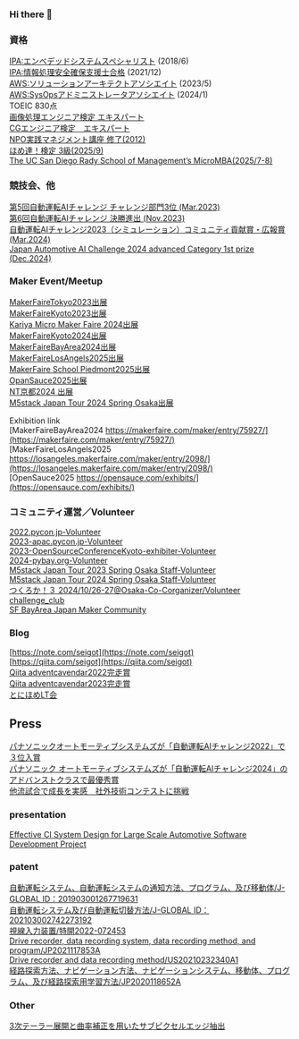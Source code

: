 ### Hi there 👋

### 資格

[IPA:エンベデッドシステムスペシャリスト](https://www.ipa.go.jp/shiken/kubun/es.html) (2018/6)  
[IPA:情報処理安全確保支援士合格](https://www.ipa.go.jp/shiken/kubun/sc.html) (2021/12)  
[AWS:ソリューションアーキテクトアソシエイト](https://aws.amazon.com/jp/certification/certified-solutions-architect-associate/) (2023/5)  
[AWS:SysOpsアドミニストレータアソシエイト](https://aws.amazon.com/jp/certification/certified-sysops-admin-associate/) (2024/1)  
TOEIC 830点  
[画像処理エンジニア検定 エキスパート](https://www.cgarts.or.jp/v1/kentei/about/img_engineer/second.html)  
[CGエンジニア検定　エキスパート](https://www.cgarts.or.jp/v1/kentei/about/cg_engineer/index.html)  
[NPO実践マネジメント講座 修了(2012)](https://center.public.or.jp/products/lecture02.html)  
[ほめ達！検定 3級(2025/9)](https://www.hometatsu.jp/test/index.html)    
[The UC San Diego Rady School of Management’s MicroMBA(2025/7-8)](https://rady.ucsd.edu/programs/executive-education/micro-mba.html)

### 競技会、他

[第5回自動運転AIチャレンジ チャレンジ部門3位 (Mar.2023)](https://www.jsae.or.jp/jaaic/result.php)  
[第6回自動運転AIチャレンジ 決勝進出 (Nov.2023)](https://www.jsae.or.jp/jaaic/2023_result.php)  
[自動運転AIチャレンジ2023（シミュレーション）コミュニティ貢献賞・広報賞 (Mar.2024)](https://www.jsae.or.jp/jaaic/2023ver/simulation_result/)  
[Japan Automotive AI Challenge 2024 advanced Category 1st prize (Dec.2024)](https://www.jsae.or.jp/press/detail/2452/)  

### Maker Event/Meetup

[MakerFaireTokyo2023出展](https://makezine.jp/event/makers-mft2023/m0169/)  
[MakerFaireKyoto2023出展](https://makezine.jp/event/makers-mfk2023/m0050/)  
[Kariya Micro Maker Faire 2024出展](https://karaage.hatenadiary.jp/entry/2024/02/26/073000)  
[MakerFaireKyoto2024出展](https://makezine.jp/event/makers-mfk2024/m0073/)  
[MakerFaireBayArea2024出展](https://makerfaire.com/maker/entry/75927/)  
[MakerFaireLosAngels2025出展](https://losangeles.makerfaire.com/maker/entry/2098/)  
[MakerFaire School Piedmont2025出展](https://www.piedmontmakers.org/school-maker-faire)  
[OpanSauce2025出展](https://opensauce.com)  
[NT京都2024 出展](https://wiki.nicotech.jp/nico_tech/index.php?NT京都2024)  
[M5stack Japan Tour 2024 Spring Osaka出展](https://m5stack2024springosaka.peatix.com/?lang=ja)  

Exhibition link  
[MakerFaireBayArea2024 https://makerfaire.com/maker/entry/75927/](https://makerfaire.com/maker/entry/75927/)  
[MakerFaireLosAngels2025 https://losangeles.makerfaire.com/maker/entry/2098/](https://losangeles.makerfaire.com/maker/entry/2098/)  
[OpenSauce2025 https://opensauce.com/exhibits/](https://opensauce.com/exhibits/)  

### コミュニティ運営／Volunteer

[2022.pycon.jp-Volunteer](https://2022.pycon.jp/en/staff/)  
[2023-apac.pycon.jp-Volunteer](https://2023-apac.pycon.jp/staff)  
[2023-OpenSourceConferenceKyoto-exhibiter-Volunteer](https://event.ospn.jp/osc2023-kyoto/exhibit)  
[2024-pybay.org-Volunteer](https://pybay.org)  
[M5stack Japan Tour 2023 Spring Osaka Staff-Volunteer](https://m5stack2023osaka.peatix.com/?lang=ja)  
[M5stack Japan Tour 2024 Spring Osaka Staff-Volunteer](https://m5stack2024springosaka.peatix.com/?lang=ja)  
[つくろか！３ 2024/10/26-27@Osaka-Co-Corganizer/Volunteer](https://tsukuroka3.notion.site/3-WEB-26e2a0c5174641bc8382d63a6dd70ab0)  
[challenge_club](https://challenge-club.connpass.com/)  
[SF BayArea Japan Maker Community](https://www.eventbrite.com/o/sf-bay-area-japan-maker-community-86198715633)  

### Blog

[https://note.com/seigot](https://note.com/seigot)  
[https://qiita.com/seigot](https://qiita.com/seigot)  
[Qiita adventcavendar2022完走賞](https://blog.qiita.com/adventcalendar-2022-qiitapresents-winners/)  
[Qiita adventcavendar2023完走賞](https://blog.qiita.com/adventcalendar-2023-qiitapresents-winners/)  
[とにほめLT会](https://tonihome.connpass.com)  

## Press  
[パナソニックオートモーティブシステムズが「自動運転AIチャレンジ2022」で３位入賞](https://news.panasonic.com/jp/topics/205053)  
[パナソニック オートモーティブシステムズが「自動運転AIチャレンジ2024」のアドバンストクラスで最優秀賞](https://news.panasonic.com/jp/topics/206051)  
[他流試合で成長を実感　社外技術コンテストに挑戦](http://automotive.panasonic.com/newsroom/jaaic)  

### presentation  
[Effective CI System Design for Large Scale Automotive Software Development Project](https://aglamm2019.sched.com/event/VHQ7/effective-ci-system-design-for-large-scale-automotive-software-development-project-takada-seigo-panasonic)  

### patent  
[自動運転システム、自動運転システムの通知方法、プログラム、及び移動体/J-GLOBAL ID：201903001267719631](https://jglobal.jst.go.jp/en/detail?JGLOBAL_ID=201903001267719631&rel=1#%7B%22category%22%3A%220%22%2C%22keyword%22%3A%22自動運転%E3%80%80高田征吾%22%7D)  
[自動運転システム及び自動運転切替方法/J-GLOBAL ID：202103002742273192](https://jglobal.jst.go.jp/en/detail?JGLOBAL_ID=202103002742273192&rel=1#%7B%22category%22%3A%220%22%2C%22keyword%22%3A%22自動運転%E3%80%80高田征吾%22%7D)  
[視線入力装置/特開2022-072453](https://jglobal.jst.go.jp/detail?JGLOBAL_ID=202203016217050199)  
[Drive recorder, data recording system, data recording method, and program/JP2021117853A](https://patents.google.com/patent/JP2021117853A/en)  
[Drive recorder and data recording method/US20210232340A1](https://patents.google.com/patent/US20210232340A1/en)  
[経路探索方法、ナビゲーション方法、ナビゲーションシステム、移動体、プログラム、及び経路探索用学習方法/JP2020118652A](https://patents.google.com/patent/JP2020118652A/ja)  

### Other
[3次テーラー展開と曲率補正を用いたサブピクセルエッジ抽出](https://www.jstage.jst.go.jp/browse/jjspe/77/8/_contents/-char/ja)  

<!--
**seigot/seigot** is a ✨ _special_ ✨ repository because its `README.md` (this file) appears on your GitHub profile.

Here are some ideas to get you started:

- 🔭 I’m currently working on ...
- 🌱 I’m currently learning ...
- 👯 I’m looking to collaborate on ...
- 🤔 I’m looking for help with ...
- 💬 Ask me about ...
- 📫 How to reach me: ...
- 😄 Pronouns: ...
- ⚡ Fun fact: ...

-->
